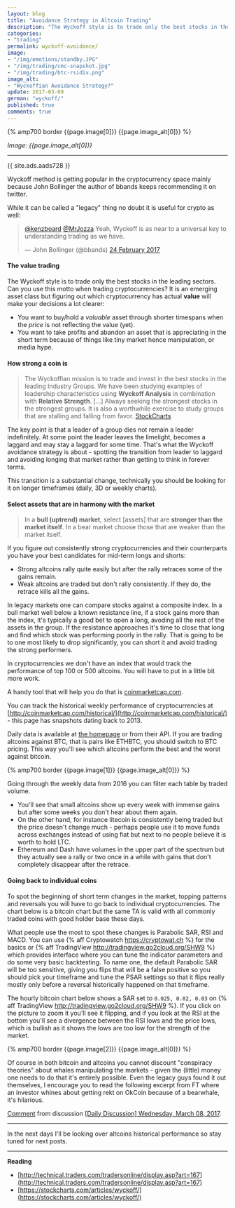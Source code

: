 ```yaml
---
layout: blog
title: "Avoidance Strategy in Altcoin Trading"
description: "The Wyckoff style is to trade only the best stocks in the leading sectors. Can you use this motto when trading cryptocurrencies?"
categories:
- "trading"
permalink: wyckoff-avoidance/
image:
- "/img/emotions/standby.JPG"
- "/img/trading/cmc-snapshot.jpg"
- "/img/trading/btc-rsidiv.png"
image_alt:
- "Wyckoffian Avoidance Strategy?"
update: 2017-03-09
german: "wyckoff/"
published: true
comments: true
---
```


{% amp700 border {{page.image[0]}} {{page.image_alt[0]}} %}

_Image: {{page.image_alt[0]}}_

________________________

{{ site.ads.aads728 }}

Wyckoff method is getting popular in the cryptocurrency space mainly because John Bollinger the author of bbands keeps recommending it on twitter.

While it can be called a "legacy" thing no doubt it is useful for crypto as well:

<blockquote class="twitter-tweet" data-lang="en-gb"><p lang="en" dir="ltr"><a href="https://twitter.com/kenzboard">@kenzboard</a> <a href="https://twitter.com/MrJozza">@MrJozza</a> Yeah, Wyckoff is as near to a universal key to understanding trading as we have.</p>&mdash; John Bollinger (@bbands) <a href="https://twitter.com/bbands/status/835170564431962112">24 February 2017</a></blockquote>
<script async src="//platform.twitter.com/widgets.js" charset="utf-8"></script>

#### The value trading

The Wyckoff style is to trade only the best stocks in the leading sectors. Can you use this motto when trading cryptocurrencies? It is an emerging asset class but figuring out which cryptocurrency has actual **value** will make your decisions a lot clearer:

* You want to buy/hold a *valuable* asset through shorter timespans when the *price* is not reflecting the value (yet).
* You want to take profits and abandon an asset that is appreciating in the short term because of things like tiny market hence manipulation, or media hype.

#### How strong a coin is

> The Wyckoffian mission is to trade and invest in the best stocks in the leading Industry Groups. We have been studying examples of leadership characteristics using **Wyckoff Analysis** in combination with **Relative Strength**. [...] Always seeking the strongest stocks in the strongest groups. It is also a worthwhile exercise to study groups that are stalling and falling from favor. [StockCharts](http://stockcharts.com/articles/wyckoff/2017/02/avoidance-strategy.html)

The key point is that a leader of a group dies not remain a leader indefinitely. At some point the leader leaves the limelight, becomes a laggard and may stay a laggard for some time. That's what the Wyckoff avoidance strategy is about - spotting the transition from leader to laggard and avoiding longing that market rather than getting to think in forever terms.  

This transition is a substantial change, technically you should be looking for it on longer timeframes (daily, 3D or weekly charts).



#### Select assets that are in harmony with the market

> In a **bull (uptrend) market**, select [assets] that are **stronger than the market itself**. In a bear market choose those that are weaker than the market itself.

If you figure out consistently strong cryptocurrencies and their counterparts you have your best candidates for mid-term longs and shorts:

* Strong altcoins rally quite easily but after the rally retraces some of the gains remain.
* Weak altcoins are traded but don't rally consistently. If they do, the retrace kills all the gains.

In legacy markets one can compare stocks against a composite index. In a bull market well below a known resistance line, if a stock gains more than the index, it's typically a good bet to open a long, avoding all the rest of the assets in the group. If the resistance approaches it's time to close that long and find which stock was performing poorly in the rally. That is going to be to one most likely to drop significantly, you can short it and avoid trading the strong performers.

In cryptocurrencies we don't have an index that would track the performance of top 100 or 500 altcoins. You will have to put in a little bit more work.

A handy tool that will help you do that is [coinmarketcap.com](http://coinmarketcap.com/).

You can track the historical weekly performance of cryptocurrencies at [http://coinmarketcap.com/historical/](http://coinmarketcap.com/historical/) - this page has snapshots dating back to 2013.

Daily data is available at [the homepage](http://coinmarketcap.com/#BTC) or from their API. If you are trading altcoins against BTC, that is pairs like ETHBTC, you should switch to BTC pricing. This way you'll see which altcoins perform the best and the worst against bitcoin.

{% amp700 border {{page.image[1]}} {{page.image_alt[0]}} %}


Going through the weekly data from 2016 you can filter each table by traded volume.

* You'll see that small altcoins show up every week with immense gains but after some weeks you don't hear about them again.
* On the other hand, for instance litecoin is consistently being traded but the price doesn't change much - perhaps people use it to move funds across exchanges instead of using fiat but next to no people believe it is worth to hold LTC.
* Ethereum and Dash have volumes in the upper part of the spectrum but they actually see a rally or two once in a while with gains that don't completely disappear after the retrace.

#### Going back to individual coins

To spot the beginning of short term changes in the market, topping patterns and reversals you will have to go back to individual cryptocurrencies. The chart below is a bitcoin chart but the same TA is valid with all commonly traded coins with good holder base these days.

What people use the most to spot these changes is Parabolic SAR, RSI and MACD. You can use {% aff Cryptowatch https://cryptowat.ch %} for the basics or {% aff TradingView http://tradingview.go2cloud.org/SHW9 %} which provides interface where you can tune the indicator parameters and do some very basic backtesting. To name one, the default Parabolic SAR will be too sensitive, giving you flips that will be a false positive so you should pick your timeframe and tune the PSAR settings so that it flips really mostly only before a reversal historically happened on that timeframe.

The hourly bitcoin chart below shows a SAR set to `0.025, 0.02, 0.03` on {% aff TradingView http://tradingview.go2cloud.org/SHW9 %}. If you click on the picture to zoom it you'll see it flipping, and if you look at the RSI at the bottom you'll see a divergence between the RSI lows and the price lows, which is bullish as it shows the lows are too low for the strength of the market.

{% amp700 border {{page.image[2]}} {{page.image_alt[0]}} %}

Of course in both bitcoin and altcoins you cannot discount "conspiracy theories" about whales manipulating the markets - given the (little) money one needs to do that it's entirely possible. Even the legacy guys found it out themselves, I encourage you to read the following excerpt from FT where an investor whines about getting rekt on OkCoin because of a bearwhale, it's hilarious.

<div class="reddit-embed" data-embed-media="www.redditmedia.com" data-embed-parent="false" data-embed-live="false" data-embed-uuid="c783a73a-616e-4d4b-816e-6c4855d239cb" data-embed-created="2017-03-09T13:21:32.495Z"><a href="https://www.reddit.com/r/BitcoinMarkets/comments/5y5qzz/daily_discussion_wednesday_march_08_2017/deo070z/">Comment</a> from discussion <a href="https://www.reddit.com/r/BitcoinMarkets/comments/5y5qzz/daily_discussion_wednesday_march_08_2017/">[Daily Discussion] Wednesday, March 08, 2017</a>.</div><script async src="https://www.redditstatic.com/comment-embed.js"></script>


________________________

In the next days I'll be looking over altcoins historical performance so stay tuned for next posts.

________________________


**Reading**

* [http://technical.traders.com/tradersonline/display.asp?art=167](http://technical.traders.com/tradersonline/display.asp?art=167)
* [https://stockcharts.com/articles/wyckoff/](https://stockcharts.com/articles/wyckoff/)
